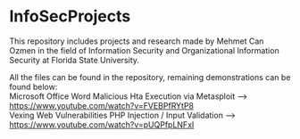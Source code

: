 # InfoSecProjects

This repository includes projects and research made by Mehmet Can Ozmen in the field of Information Security and Organizational Information Security at Florida State University.

All the files can be found in the repository, remaining demonstrations can be found below: <br>
Microsoft Office Word Malicious Hta Execution via Metasploit --> https://www.youtube.com/watch?v=FVEBPfRYtP8  <br>
Vexing Web Vulnerabilities PHP Injection / Input Validation --> https://www.youtube.com/watch?v=pUQPfpLNFxI
